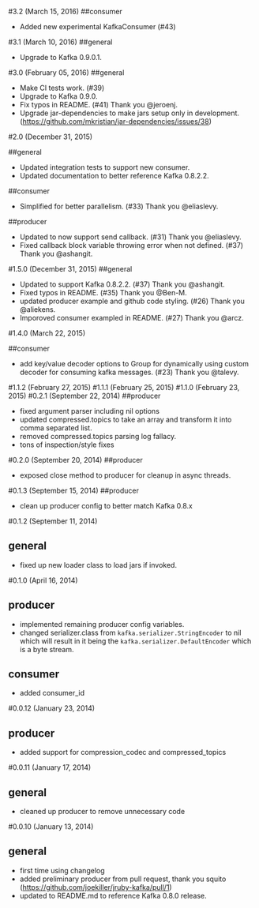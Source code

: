 #3.2 (March 15, 2016)
##consumer
- Added new experimental KafkaConsumer (#43)

#3.1 (March 10, 2016)
##general
- Upgrade to Kafka 0.9.0.1.

#3.0 (February 05, 2016)
##general
- Make CI tests work. (#39)
- Upgrade to Kafka 0.9.0.
- Fix typos in README. (#41) Thank you @jeroenj.
- Upgrade jar-dependencies to make jars setup only in development. (https://github.com/mkristian/jar-dependencies/issues/38)

#2.0 (December 31, 2015)

##general
- Updated integration tests to support new consumer.
- Updated documentation to better reference Kafka 0.8.2.2.

##consumer
- Simplified for better parallelism. (#33) Thank you @eliaslevy.

##producer
- Updated to now support send callback. (#31) Thank you @eliaslevy.
- Fixed callback block variable throwing error when not defined. (#37) Thank you @ashangit.

#1.5.0 (December 31, 2015)
##general
- Updated to support Kafka 0.8.2.2. (#37) Thank you @ashangit.
- Fixed typos in README. (#35) Thank you @Ben-M.
- updated producer example and github code styling. (#26) Thank you @aliekens.
- Imporoved consumer exampled in README. (#27) Thank you @arcz.

#1.4.0 (March 22, 2015)

##consumer
- add key/value decoder options to Group for dynamically using custom decoder for consuming kafka messages. (#23) Thank you @talevy.

#1.1.2 (February 27, 2015)
#1.1.1 (February 25, 2015)
#1.1.0 (February 23, 2015)
#0.2.1 (September 22, 2014)
##producer
- fixed argument parser including nil options
- updated compressed.topics to take an array and transform it into comma separated list.
- removed compressed.topics parsing log fallacy.
- tons of inspection/style fixes

#0.2.0 (September 20, 2014)
##producer
- exposed close method to producer for cleanup in async threads.

#0.1.3 (September 15, 2014)
##producer
- clean up producer config to better match Kafka 0.8.x

#0.1.2 (September 11, 2014)
## general
- fixed up new loader class to load jars if invoked.

#0.1.0 (April 16, 2014)
## producer
- implemented remaining producer config variables.
- changed serializer.class from `kafka.serializer.StringEncoder` to nil which will result in it being the `kafka.serializer.DefaultEncoder` which is a byte stream.

## consumer
- added consumer_id

#0.0.12 (January 23, 2014)
## producer
- added support for compression_codec and compressed_topics

#0.0.11 (January 17, 2014)
## general
- cleaned up producer to remove unnecessary code

#0.0.10 (January 13, 2014)
## general
- first time using changelog
- added preliminary producer from pull request, thank you squito (https://github.com/joekiller/jruby-kafka/pull/1)
- updated to README.md to reference Kafka 0.8.0 release.

